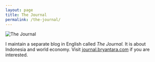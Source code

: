```yaml
---
layout: page
title: The Journal
permalink: /the-journal/
---
```

![The Journal](https://raw.githubusercontent.com/bryantara/bryantara.github.io/master/images/THE%20JOURNAL.JPG)

I maintain a separate blog in English called _The Journal._ It is about Indonesia and world economy. Visit [journal.bryantara.com](https://journal.bryantara.com) if you are interested.
